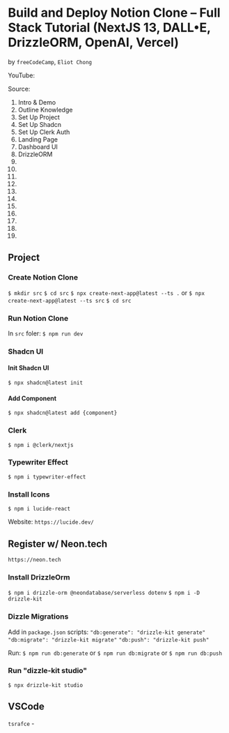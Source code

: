 # Build and Deploy Notion Clone – Full Stack Tutorial (NextJS 13, DALL•E, DrizzleORM, OpenAI, Vercel)
by `freeCodeCamp`, `Eliot Chong`

YouTube:

Source:

01. Intro & Demo
02. Outline Knowledge
03. Set Up Project
04. Set Up Shadcn
05. Set Up Clerk Auth
06. Landing Page
07. Dashboard UI
08. DrizzleORM
09.
10.
11.
12.
13.
14.
15.
16.
17.
18.
19.


## Project 

### Create Notion Clone

`$ mkdir src`
`$ cd src`
`$ npx create-next-app@latest --ts .`
or
`$ npx create-next-app@latest --ts src`
`$ cd src`

### Run Notion Clone

In `src` foler:
`$ npm run dev`

### Shadcn UI

#### Init Shadcn UI

`$ npx shadcn@latest init`

#### Add Component

`$ npx shadcn@latest add {component}`

### Clerk

`$ npm i @clerk/nextjs`

### Typewriter Effect

`$ npm i typewriter-effect`

### Install Icons

`$ npm i lucide-react`

Website: `https://lucide.dev/`


## Register w/ Neon.tech

`https://neon.tech`

### Install DrizzleOrm

`$ npm i drizzle-orm @neondatabase/serverless dotenv`
`$ npm i -D drizzle-kit`

### Dizzle Migrations

Add in `package.json` scripts:
`"db:generate": "drizzle-kit generate"`
`"db:migrate": "drizzle-kit migrate"`
`"db:push": "drizzle-kit push"`

Run:
`$ npm run db:generate`
or
`$ npm run db:migrate`
or
`$ npm run db:push`

### Run "dizzle-kit studio"

`$ npx drizzle-kit studio`



## VSCode

`tsrafce` - 